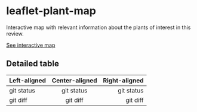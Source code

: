 # leaflet-plant-map
Interactive map with relevant information about the plants of interest in this review.

[See interactive map](https://lbmcf.github.io/leaflet-plant-map)

## Detailed table

| Left-aligned | Center-aligned | Right-aligned |
| :---         |     :---:      |          ---: |
| git status   | git status     | git status    |
| git diff     | git diff       | git diff      |
